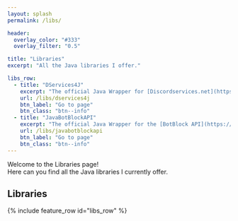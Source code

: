 ```yaml
---
layout: splash
permalink: /libs/

header:
  overlay_color: "#333"
  overlay_filter: "0.5"

title: "Libraries"
excerpt: "All the Java libraries I offer."

libs_row:
  - title: "DServices4J"
    excerpt: "The official Java Wrapper for [Discordservices.net](https://discordservices.net)"
    url: /libs/dservices4j
    btn_label: "Go to page"
    btn_class: "btn--info"
  - title: "JavaBotBlockAPI"
    excerpt: "The official Java Wrapper for the [BotBlock API](https://botblock.org)"
    url: /libs/javabotblockapi
    btn_label: "Go to page"
    btn_class: "btn--info"
---
```


Welcome to the Libraries page!  
Here can you find all the Java libraries I currently offer.

## Libraries
{% include feature_row id="libs_row" %}